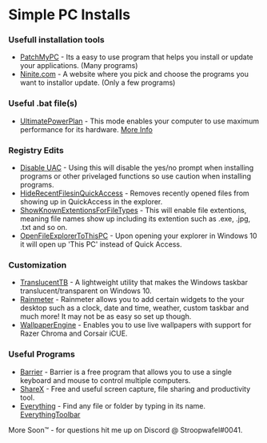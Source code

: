 # Simple PC Installs

### Usefull installation tools
- [PatchMyPC](https://patchmypc.com/home-updater) - Its a easy to use program that helps you install or update your applications. (Many programs)
- [Ninite.com](https://ninite.com/) - A website where you pick and choose the programs you want to installor update. (Only a few programs)

### Useful .bat file(s)
- [UltimatePowerPlan](https://mega.nz/file/Lc90CDSS#Ql0yM_Ydij45vGrztxTCQ-eFlwpnnwdwC0rcKVm3o_A) - This mode enables your computer to use maximum performance for its hardware. [More Info](https://www.howtogeek.com/368781/how-to-enable-ultimate-performance-power-plan-in-windows-10/)

### Registry Edits
- [Disable UAC](https://mega.nz/folder/uV00mDzL#JMPRgboghP9MwyR4ddu-YQ) - Using this will disable the yes/no prompt when installing programs or other privelaged functions so use caution when installing programs.
- [HideRecentFilesinQuickAccess](https://mega.nz/folder/uV00mDzL#JMPRgboghP9MwyR4ddu-YQ) - Removes recently opened files from showing up in QuickAccess in the explorer.
- [ShowKnownExtentionsForFileTypes](https://mega.nz/folder/uV00mDzL#JMPRgboghP9MwyR4ddu-YQ) - This will enable file extentions, meaning file names show up including its extention such as .exe, .jpg, .txt and so on.
- [OpenFileExplorerToThisPC](https://mega.nz/folder/uV00mDzL#JMPRgboghP9MwyR4ddu-YQ) - Upon opening your explorer in Windows 10 it will open up 'This PC' instead of Quick Access.

### Customization
- [TranslucentTB](https://github.com/TranslucentTB/TranslucentTB/releases/tag/2020.2) - A lightweight utility that makes the Windows taskbar translucent/transparent on Windows 10.
- [Rainmeter](https://www.rainmeter.net/) - Rainmeter allows you to add certain widgets to the your desktop such as a clock, date and time, weather, custom taskbar and much more! It may not be as easy so set up though.
- [WallpaperEngine](https://store.steampowered.com/app/431960/Wallpaper_Engine/) - Enables you to use live wallpapers with support for Razer Chroma and Corsair iCUE.

### Useful Programs
- [Barrier](https://github.com/debauchee/barrier) - Barrier is a free program that allows you to use a single keyboard and mouse to control multiple computers. 
- [ShareX](https://getsharex.com/) - Free and useful screen capture, file sharing and productivity tool.
- [Everything](https://www.voidtools.com/) - Find any file or folder by typing in its name. [EverythingToolbar](https://github.com/stnkl/EverythingToolbar)


More Soon™ - for questions hit me up on Discord @ Stroopwafel#0041.
